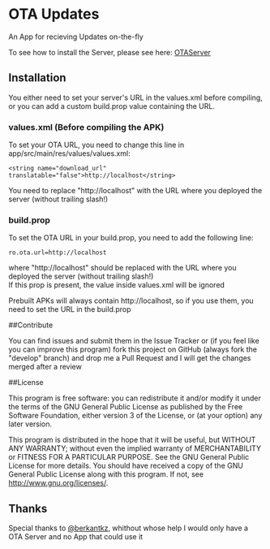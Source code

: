 # OTA Updates
An App for recieving Updates on-the-fly

To see how to install the Server, please see here: [OTAServer](http://www.github.com/TimSchumi/OTAServer)

## Installation
You either need to set your server's URL in the values.xml before compiling, or you can add a custom build.prop value containing the URL.

### values.xml (Before compiling the APK)
To set your OTA URL, you need to change this line in app/src/main/res/values/values.xml:

    <string name="download_url" translatable="false">http://localhost</string> 
 
You need to replace "http://localhost" with the URL where you deployed the server (without trailing slash!)

### build.prop
To set the OTA URL in your build.prop, you need to add the following line:

    ro.ota.url=http://localhost

where "http://localhost" should be replaced with the URL where you deployed the server (without trailing slash!)  
If this prop is present, the value inside values.xml will be ignored

Prebuilt APKs will always contain http://localhost, so if you use them, you need to set the URL in the build.prop

##Contribute

You can find issues and submit them in the Issue Tracker or (if you feel like you can improve this program) fork this project on GitHub (always fork the "develop" branch) and drop me a Pull Request and I will get the changes merged after a review

##License

This program is free software: you can redistribute it and/or modify
it under the terms of the GNU General Public License as published by
the Free Software Foundation, either version 3 of the License, or
(at your option) any later version.

This program is distributed in the hope that it will be useful,
but WITHOUT ANY WARRANTY; without even the implied warranty of
MERCHANTABILITY or FITNESS FOR A PARTICULAR PURPOSE.  See the
GNU General Public License for more details.
You should have received a copy of the GNU General Public License
along with this program.  If not, see <http://www.gnu.org/licenses/>.

## Thanks

Special thanks to [@berkantkz](http://www.github.com/berkantkz), whithout whose help I would only have a OTA Server and no App that could use it
